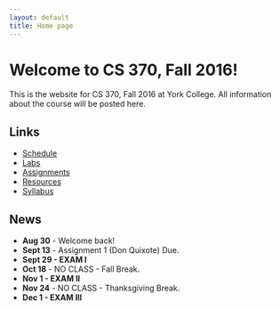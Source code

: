 ```yaml
---
layout: default
title: Home page
---
```


# Welcome to CS 370, Fall 2016!

This is the website for CS 370, Fall 2016 at York College.
All information about the course will be posted here.

## Links

* [Schedule](schedule/index.html)
* [Labs](labs/index.html)
* [Assignments](assign/index.html)
* [Resources](resources.html)
* [Syllabus](syllabus.html)

## News

* **Aug 30** - Welcome back!
* **Sept 13** - Assignment 1 (Don Quixote) Due.
* **Sept 29 - EXAM I**
* **Oct 18** - NO CLASS - Fall Break.
* **Nov 1 - EXAM II**
* **Nov 24** - NO CLASS - Thanksgiving Break.
* **Dec 1 - EXAM III**

<!--
* **Sept 15** - Assignment 1 (Don Quixote) Due.
* **Sept 29** - Assignment 2 (Rollin' Train) Due.
* **Oct 1 - EXAM I.**
* **Oct 20** - NO CLASS - Fall Break.
* **Oct 22** - FINAL PROJECT, Milestone 1 Demo in class.
* **Oct 29** - Assignment 3 (Limelight) Due.
* **Nov 3 - EXAM II.**
* **Nov 24** - FINAL PROJECT, Milestone 2 Demo.
* **Nov 26** - NO CLASS - Thanksgiving Break.
* **Dec 1** - Assignment 4 (TeaMan) Due.
* **Dec 3 - EXAM III.**
* **Dec 11 - FINAL PROJECT DEMOS 10:15am-12:15pm** [Submission Instructions](assign/ProjectSubmit.html)
-->